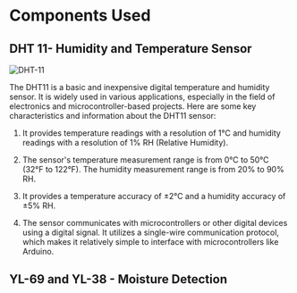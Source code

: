 # Components Used

## DHT 11- Humidity and Temperature Sensor

![DHT-11](https://github.com/anish-patil/smart-agriculture/assets/101693650/7ddc9968-86d2-4c87-93ff-fb682560ff71)

The DHT11 is a basic and inexpensive digital temperature and humidity sensor. It is widely used in various applications, especially in the field of electronics and microcontroller-based projects. Here are some key characteristics and information about the DHT11 sensor:

1. It provides temperature readings with a resolution of 1°C and humidity readings with a resolution of 1% RH (Relative Humidity).

2. The sensor's temperature measurement range is from 0°C to 50°C (32°F to 122°F). The humidity measurement range is from 20% to 90% RH.

3. It provides a temperature accuracy of ±2°C and a humidity accuracy of ±5% RH.

4. The sensor communicates with microcontrollers or other digital devices using a digital signal. It utilizes a single-wire communication protocol, which makes it relatively simple to interface with microcontrollers like Arduino.

## YL-69 and YL-38 - Moisture Detection  
